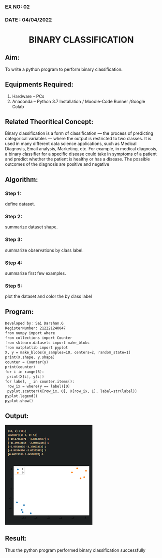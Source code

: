 ### EX NO: 02
### DATE : 04/04/2022
# <p align ='center'> BINARY CLASSIFICATION </p>
## Aim:
To write a python program to perform binary classification.
## Equipments Required:
1. Hardware – PCs
2. Anaconda – Python 3.7 Installation / Moodle-Code Runner /Google Colab
## Related Theoritical Concept:
Binary classification is a form of classification — the process of predicting categorical variables — where the output is restricted to two classes. It is used in many different data science applications, such as Medical Diagnosis, Email analysis, Marketing, etc. For example, in medical diagnosis, a binary classifier for a specific disease could take in symptoms of a patient and predict whether the patient is healthy or has a disease. The possible outcomes of the diagnosis are positive and negative 
## Algorithm:
### Step 1:
define dataset.
### Step 2:
summarize dataset shape.
### Step 3:
summarize observations by class label.
### Step 4:
summarize first few examples.
### Step 5:
plot the dataset and color the by class label
## Program:
```
Developed by: Sai Darshan.G
RegisterNumber: 212221240047
from numpy import where 
from collections import Counter 
from sklearn.datasets import make_blobs 
from matplotlib import pyplot 
X, y = make_blobs(n_samples=10, centers=2, random_state=1) 
print(X.shape, y.shape) 
counter = Counter(y) 
print(counter) 
for i in range(5): 
 print(X[i], y[i])  
for label, _ in counter.items(): 
 row_ix = where(y == label)[0] 
 pyplot.scatter(X[row_ix, 0], X[row_ix, 1], label=str(label)) 
pyplot.legend() 
pyplot.show()
```
## Output:
![binary classification plot](1.png)
## Result:
Thus the python program performed binary classification successfully

